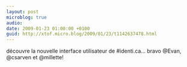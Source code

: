```yaml
---
layout: post
microblog: true
audio: 
date: 2009-01-23 01:00:00 +0100
guid: http://xtof.micro.blog/2009/01/23/t1142637478.html
---
```

découvre la nouvelle interface utilisateur de #identi.ca... bravo @Evan, @csarven et @millette!
